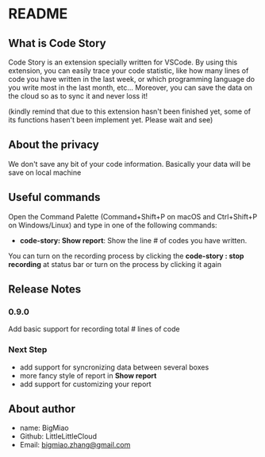# README

## What is Code Story

Code Story is an extension specially written for VSCode. By using this extension, you can easily trace your code statistic, like how many lines of code you have written in the last week, or which programming language do you write most in the last month, etc... Moreover, you can save the data on the cloud so as to sync it and never loss it!

(kindly remind that due to this extension hasn't been finished yet, some of its functions hasen't been implement yet. Please wait and see)

## About the privacy

We don't save any bit of your code information. Basically your data will be save on local machine

## Useful commands

Open the Command Palette (Command+Shift+P on macOS and Ctrl+Shift+P on Windows/Linux) and type in one of the following commands:

- **code-story: Show report**:  Show the line # of codes you have written.

You can turn on the recording process by clicking the **code-story :  stop recording** at status bar or turn on the process by clicking it again


## Release Notes

### 0.9.0

Add basic support for recording total # lines of code


### Next Step

- add support for syncronizing data between several boxes
- more fancy style of report in **Show report** 
- add support for customizing your report

## About author

- name: BigMiao
- Github: LittleLittleCloud
- Email: bigmiao.zhang@gmail.com
